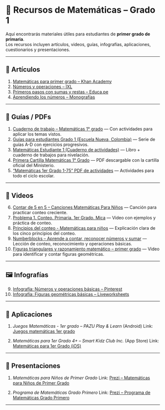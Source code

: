 # 📘 Recursos de Matemáticas – Grado 1

Aquí encontrarás materiales útiles para estudiantes de **primer grado de primaria**.  
Los recursos incluyen artículos, videos, guías, infografías, aplicaciones, cuestionarios y presentaciones.

---

## 📄 Artículos
1. [Matemáticas para primer grado – Khan Academy](https://es.khanacademy.org/math/cc-1st-grade-math)
2. [Números y operaciones – IXL](https://mx.ixl.com/matematicas/primero)
3. [Primeros pasos con sumas y restas – Educa.pe](https://www.educa.pe/matematica/primer-grado)
4. [Aprendiendo los números – Monografías](https://www.monografias.com/trabajos109/matematicas-primer-grado/matematicas-primer-grado.shtml)


---

## 📄 Guías / PDFs

1. [Cuaderno de trabajo – Matemáticas 1° grado](https://conectateamiclase.com/wp-content/uploads/2020/05/MAT%C3%81TICAS-1%C2%BA-CUADERNO-DE-TRABAJO.pdf) — Con actividades para aplicar los temas vistos.  
2. [Guías para estudiantes Grado 1 (Escuela Nueva, Colombia)](https://contenidos.mineducacion.gov.co/ntg/men/archivos/Referentes_Calidad/Modelos_Flexibles/Escuela_Nueva/Guias_para_estudiantes/MT_Grado01_01.pdf) — Serie de guías A-D con ejercicios progresivos.  
3. [Matemáticas Estudiante 1 (Cuaderno de actividades)](https://contenidos.mineducacion.gov.co/ntg/men/archivos/Referentes_Calidad/Modelos_Flexibles/Nivelemos_1/Matematicas_estudiante_1.pdf) — Libro + cuaderno de trabajos para nivelación. 
4. [Primera Cartilla Matemáticas 1° Grado](https://dev.guao.org/biblioteca/matematicas_primer_grado_primera_cartilla) — PDF descargable con la cartilla oficial del Ministerio. 
5. [“Matemáticas 1er Grado 1-75” PDF de actividades](https://www.imageneseducativas.com/wp-content/uploads/2020/07/MATEM%C3%81TICAS-1ER-GRADO-1-75.pdf) — Actividades para todo el ciclo escolar. 

---

## 🎥 Videos

6. [Contar de 5 en 5 – Canciones Matemáticas Para Niños](https://www.youtube.com/watch?v=Y9zeZCLZnC4) — Canción para practicar conteo creciente. 
7. [Problema 1. Conteo. Primaria. 1er Grado. Mica](https://www.youtube.com/watch?v=mmDFPKKaeKs) — Video con ejemplos y práctica de conteo. 
8. [Principios del conteo - Matemáticas para niños](https://www.youtube.com/watch?v=UQq_VFFUkzI) — Explicación clara de los cinco principios del conteo. 
9. [Numberblocks – Aprende a contar, reconocer números y sumar](https://www.youtube.com/watch?v=KkSXpWjafk0) — Lección de conteo, reconocimiento y operaciones básicas.
10. [Figuras triangulares y razonamiento matemático – primer grado](https://www.youtube.com/watch?v=XvOduWjynTM) — Video para identificar y contar figuras geométricas.   


---

## 🖼️ Infografías
9. [Infografía: Números y operaciones básicas – Pinterest](https://www.pinterest.com/pin/primer-grado-matematicas--748864195122804521/)
10. [Infografía: Figuras geométricas básicas – Liveworksheets](https://www.liveworksheets.com/w/en/mathematics/1005)

---

## 📱 Aplicaciones

1. *Juegos Matemáticas - 1er grado – PAZU Play & Learn* (Android)
   Link: [Juegos matemáticas 1er grado](https://play.google.com/store/apps/details?hl=es_US&id=com.pazugames.playandlearn) 

2. *Matemáticas para 1er Grado 4+ – Smart Kidz Club Inc.* (App Store)
   Link: [Matemáticas para 1er Grado (iOS)](https://apps.apple.com/co/app/matem%C3%A1ticas-para-1er-grado/id6447105995) 


---

## 📂 Presentaciones
1. *Matemáticas para Niños de Primer Grado*
   Link: [Prezi – Matemáticas para Niños de Primer Grado](https://prezi.com/p/c1gegtihzy0b/matematicas-para-ninos-de-primer-grado/) 

2. *Programa de Matemáticas Grado Primero*
   Link: [Prezi – Programa de Matemáticas Grado Primero](https://prezi.com/p/bnzwfriawrqj/programa-de-matematicas-para-grado-primero/) 


---
